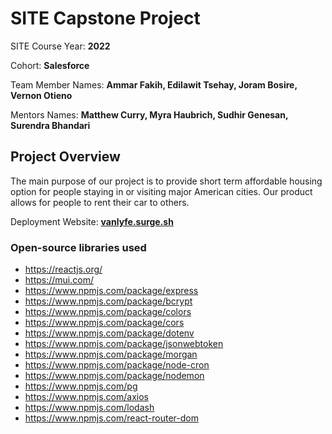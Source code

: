 
# SITE Capstone Project

SITE Course Year: **2022**

Cohort: **Salesforce**

Team Member Names: **Ammar Fakih, Edilawit Tsehay, Joram Bosire, Vernon Otieno**

Mentors Names: **Matthew Curry, Myra Haubrich, Sudhir Genesan, Surendra Bhandari**

## Project Overview

The main purpose of our project is to provide short term affordable housing option for people staying in or visiting major American cities. Our product allows for people to rent their car to others.

Deployment Website: **[vanlyfe.surge.sh](http://vanlyfe.surge.sh/)**

### Open-source libraries used

- https://reactjs.org/
- https://mui.com/
- https://www.npmjs.com/package/express
- https://www.npmjs.com/package/bcrypt
- https://www.npmjs.com/package/colors
- https://www.npmjs.com/package/cors
- https://www.npmjs.com/package/dotenv
- https://www.npmjs.com/package/jsonwebtoken
- https://www.npmjs.com/package/morgan
- https://www.npmjs.com/package/node-cron
- https://www.npmjs.com/package/nodemon
- https://www.npmjs.com/pg
- https://www.npmjs.com/axios
- https://www.npmjs.com/lodash
- https://www.npmjs.com/react-router-dom
